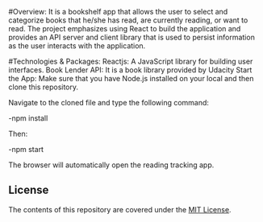 #Overview:
It is a bookshelf app that allows the user to select and categorize books that he/she has read, are currently reading, or want to read. The project emphasizes using React to build the application and provides an API server and client library that is used to persist information as the user interacts with the application.

#Technologies & Packages:
Reactjs: A JavaScript library for building user interfaces.
Book Lender API: It is a book library provided by Udacity
Start the App:
Make sure that you have Node.js installed on your local and then clone this repository.

Navigate to the cloned file and type the following command:

-npm install

Then:

-npm start

The browser will automatically open the reading tracking app.


## License

The contents of this repository are covered under the [MIT License](LICENSE).
